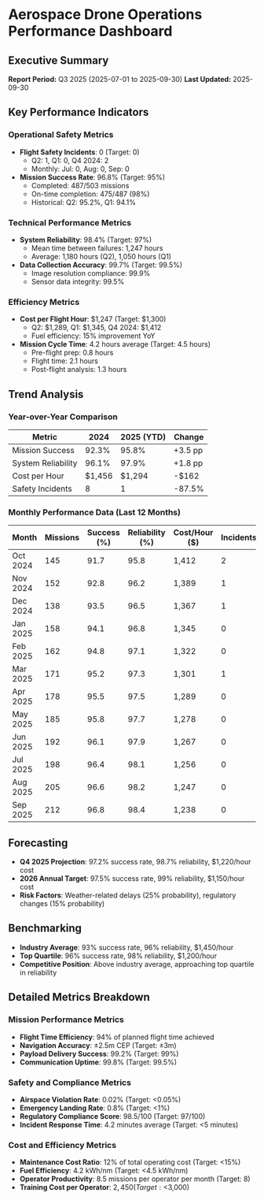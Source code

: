 # Aerospace Drone Operations Performance Dashboard

## Executive Summary
**Report Period:** Q3 2025 (2025-07-01 to 2025-09-30)
**Last Updated:** 2025-09-30

## Key Performance Indicators

### Operational Safety Metrics
- **Flight Safety Incidents**: 0 (Target: 0)
  - Q2: 1, Q1: 0, Q4 2024: 2
  - Monthly: Jul: 0, Aug: 0, Sep: 0
- **Mission Success Rate**: 96.8% (Target: 95%)
  - Completed: 487/503 missions
  - On-time completion: 475/487 (98%)
  - Historical: Q2: 95.2%, Q1: 94.1%

### Technical Performance Metrics
- **System Reliability**: 98.4% (Target: 97%)
  - Mean time between failures: 1,247 hours
  - Average: 1,180 hours (Q2), 1,050 hours (Q1)
- **Data Collection Accuracy**: 99.7% (Target: 99.5%)
  - Image resolution compliance: 99.9%
  - Sensor data integrity: 99.5%

### Efficiency Metrics
- **Cost per Flight Hour**: $1,247 (Target: $1,300)
  - Q2: $1,289, Q1: $1,345, Q4 2024: $1,412
  - Fuel efficiency: 15% improvement YoY
- **Mission Cycle Time**: 4.2 hours average (Target: 4.5 hours)
  - Pre-flight prep: 0.8 hours
  - Flight time: 2.1 hours
  - Post-flight analysis: 1.3 hours

## Trend Analysis

### Year-over-Year Comparison
| Metric | 2024 | 2025 (YTD) | Change |
|--------|------|------------|--------|
| Mission Success | 92.3% | 95.8% | +3.5 pp |
| System Reliability | 96.1% | 97.9% | +1.8 pp |
| Cost per Hour | $1,456 | $1,294 | -$162 |
| Safety Incidents | 8 | 1 | -87.5% |

### Monthly Performance Data (Last 12 Months)
| Month | Missions | Success (%) | Reliability (%) | Cost/Hour ($) | Incidents |
|-------|----------|-------------|-----------------|---------------|-----------|
| Oct 2024 | 145 | 91.7 | 95.8 | 1,412 | 2 |
| Nov 2024 | 152 | 92.8 | 96.2 | 1,389 | 1 |
| Dec 2024 | 138 | 93.5 | 96.5 | 1,367 | 1 |
| Jan 2025 | 158 | 94.1 | 96.8 | 1,345 | 0 |
| Feb 2025 | 162 | 94.8 | 97.1 | 1,322 | 0 |
| Mar 2025 | 171 | 95.2 | 97.3 | 1,301 | 1 |
| Apr 2025 | 178 | 95.5 | 97.5 | 1,289 | 0 |
| May 2025 | 185 | 95.8 | 97.7 | 1,278 | 0 |
| Jun 2025 | 192 | 96.1 | 97.9 | 1,267 | 0 |
| Jul 2025 | 198 | 96.4 | 98.1 | 1,256 | 0 |
| Aug 2025 | 205 | 96.6 | 98.2 | 1,247 | 0 |
| Sep 2025 | 212 | 96.8 | 98.4 | 1,238 | 0 |

## Forecasting
- **Q4 2025 Projection**: 97.2% success rate, 98.7% reliability, $1,220/hour cost
- **2026 Annual Target**: 97.5% success rate, 99% reliability, $1,150/hour cost
- **Risk Factors**: Weather-related delays (25% probability), regulatory changes (15% probability)

## Benchmarking
- **Industry Average**: 93% success rate, 96% reliability, $1,450/hour
- **Top Quartile**: 96% success rate, 98% reliability, $1,200/hour
- **Competitive Position**: Above industry average, approaching top quartile in reliability

## Detailed Metrics Breakdown

### Mission Performance Metrics
- **Flight Time Efficiency**: 94% of planned flight time achieved
- **Navigation Accuracy**: ±2.5m CEP (Target: ±3m)
- **Payload Delivery Success**: 99.2% (Target: 99%)
- **Communication Uptime**: 99.8% (Target: 99.5%)

### Safety and Compliance Metrics
- **Airspace Violation Rate**: 0.02% (Target: <0.05%)
- **Emergency Landing Rate**: 0.8% (Target: <1%)
- **Regulatory Compliance Score**: 98.5/100 (Target: 97/100)
- **Incident Response Time**: 4.2 minutes average (Target: <5 minutes)

### Cost and Efficiency Metrics
- **Maintenance Cost Ratio**: 12% of total operating cost (Target: <15%)
- **Fuel Efficiency**: 4.2 kWh/nm (Target: <4.5 kWh/nm)
- **Operator Productivity**: 8.5 missions per operator per month (Target: 8)
- **Training Cost per Operator**: $2,450 (Target: <$3,000)